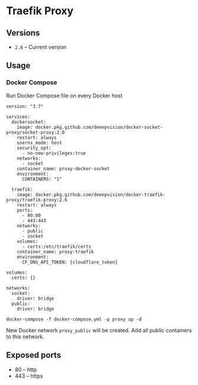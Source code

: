 # Traefik Proxy

## Versions

* `2.6` – Current version

## Usage

### Docker Compose

Run Docker Compose file on every Docker host

```
version: "3.7"

services:
  dockersocket:
    image: docker.pkg.github.com/deeepvision/docker-socket-proxy/socket-proxy:2.0
    restart: always
    userns_mode: host
    security_opt:
      - no-new-privileges:true
    networks:
      - socket
    container_name: proxy-docker-socket
    environment:
      CONTAINERS: "1"

  traefik:
    image: docker.pkg.github.com/deeepvision/docker-traefik-proxy/traefik-proxy:2.6
    restart: always
    ports:
      - 80:80
      - 443:443
    networks:
      - public
      - socket
    volumes:
      - certs:/etc/traefik/certs
    container_name: proxy-traefik
    environment:
      CF_DNS_API_TOKEN: {cloudflare_token}

volumes:
  certs: {}

networks:
  socket:
    driver: bridge
  public:
    driver: bridge
```

    docker-compose -f docker-compose.yml -p proxy up -d

New Docker network `proxy_public` will be created.
Add all public containers to this network.

## Exposed ports

* 80 – http
* 443 – https
